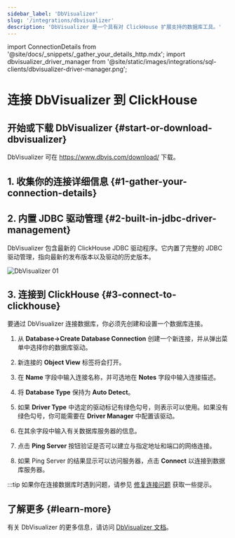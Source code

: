 ```yaml
---
sidebar_label: 'DbVisualizer'
slug: '/integrations/dbvisualizer'
description: 'DbVisualizer 是一个具有对 ClickHouse 扩展支持的数据库工具。'
---
```

import ConnectionDetails from '@site/docs/_snippets/_gather_your_details_http.mdx';
import dbvisualizer_driver_manager from '@site/static/images/integrations/sql-clients/dbvisualizer-driver-manager.png';


# 连接 DbVisualizer 到 ClickHouse

## 开始或下载 DbVisualizer {#start-or-download-dbvisualizer}

DbVisualizer 可在 https://www.dbvis.com/download/ 下载。

## 1. 收集你的连接详细信息 {#1-gather-your-connection-details}

<ConnectionDetails />

## 2. 内置 JDBC 驱动管理 {#2-built-in-jdbc-driver-management}

DbVisualizer 包含最新的 ClickHouse JDBC 驱动程序。它内置了完整的 JDBC 驱动管理，指向最新的发布版本以及驱动的历史版本。

<img src={dbvisualizer_driver_manager} class="image" alt="DbVisualizer 01" />

## 3. 连接到 ClickHouse {#3-connect-to-clickhouse}

要通过 DbVisualizer 连接数据库，你必须先创建和设置一个数据库连接。

1. 从 **Database->Create Database Connection** 创建一个新连接，并从弹出菜单中选择你的数据库驱动。

2. 新连接的 **Object View** 标签将会打开。

3. 在 **Name** 字段中输入连接名称，并可选地在 **Notes** 字段中输入连接描述。

4. 将 **Database Type** 保持为 **Auto Detect**。

5. 如果 **Driver Type** 中选定的驱动标记有绿色勾号，则表示可以使用。如果没有绿色勾号，你可能需要在 **Driver Manager** 中配置该驱动。

6. 在其余字段中输入有关数据库服务器的信息。

7. 点击 **Ping Server** 按钮验证是否可以建立与指定地址和端口的网络连接。

8. 如果 Ping Server 的结果显示可以访问服务器，点击 **Connect** 以连接到数据库服务器。

:::tip
如果你在连接数据库时遇到问题，请参见 [修复连接问题](https://confluence.dbvis.com/display/UG231/Fixing+Connection+Issues) 获取一些提示。

## 了解更多 {#learn-more}

有关 DbVisualizer 的更多信息，请访问 [DbVisualizer 文档](https://confluence.dbvis.com/display/UG231/Users+Guide)。
